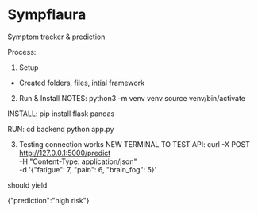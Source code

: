 # Sympflaura
Symptom tracker &amp; prediction


Process:

1. Setup
- Created folders, files, intial framework


2.  Run & Install
NOTES: 
python3 -m venv venv
source venv/bin/activate

INSTALL:
pip install flask pandas

RUN: 
cd backend
python app.py


3.  Testing connection works
NEW TERMINAL TO TEST API:
curl -X POST http://127.0.0.1:5000/predict \
  -H "Content-Type: application/json" \
  -d '{"fatigue": 7, "pain": 6, "brain_fog": 5}'

  should yield 
  
  {"prediction":"high risk"}
